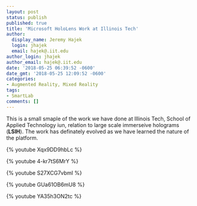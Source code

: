 ```yaml
---
layout: post
status: publish
published: true
title: 'Microsoft HoloLens Work at Illinois Tech'
author:
  display_name: Jeremy Hajek
  login: jhajek
  email: hajek@.iit.edu
author_login: jhajek
author_email: hajek@.iit.edu
date: '2018-05-25 06:39:52 -0600'
date_gmt: '2018-05-25 12:09:52 -0600'
categories:
- Augmented Reality, Mixed Reality
tags: 
- SmartLab
comments: []
---
```


This is a small smaple of the work we have done at Illinois Tech, School of Applied Technology iun, relation to large scale immerseive holograms (**LSIH**).   The work has definately evolved as we have learned the nature of the platform.

{% youtube Xqx9DD9hbLc %}

{% youtube 4-kr7tS6MrY %}

{% youtube S27XCG7vbmI %}

{% youtube GUa61OB6mU8 %}

{% youtube YA35h3ON2tc %}


